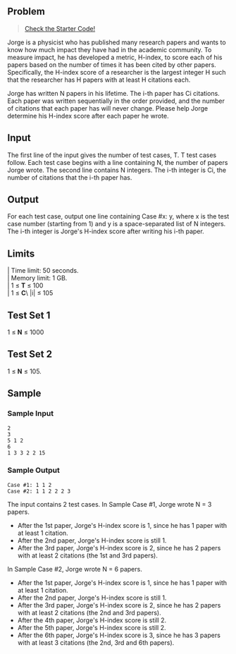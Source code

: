 ## Problem
<!-- Link to starter code h-index -->
> [Check the Starter Code!](./Starter_code/h-index.zip)

Jorge is a physicist who has published many research papers and wants to know how much impact they have had in the academic community. To measure impact, he has developed a metric, H-index, to score each of his papers based on the number of times it has been cited by other papers. Specifically, the H-index score of a researcher is the largest integer H such that the researcher has H papers with at least H citations each.

Jorge has written N papers in his lifetime. The i-th paper has Ci citations. Each paper was written sequentially in the order provided, and the number of citations that each paper has will never change. Please help Jorge determine his H-index score after each paper he wrote.

## Input
The first line of the input gives the number of test cases, T. T test cases follow. Each test case begins with a line containing N, the number of papers Jorge wrote. The second line contains N integers. The i-th integer is Ci, the number of citations that the i-th paper has.

## Output
For each test case, output one line containing Case #x: y, where x is the test case number (starting from 1) and y is a space-separated list of N integers. The i-th integer is Jorge's H-index score after writing his i-th paper.

## Limits
| Time limit: 50 seconds.  
| Memory limit: 1 GB.  
| 1 ≤ **T** ≤ 100   
| 1 ≤ **C**\ |i| ≤ 105  

## Test Set 1
1 ≤ **N** ≤ 1000

## Test Set 2
1 ≤ **N** ≤ 105.

## Sample
### Sample Input
```
2
3
5 1 2
6
1 3 3 2 2 15
```

### Sample Output
```
Case #1: 1 1 2
Case #2: 1 1 2 2 2 3
```

The input contains 2 test cases. In Sample Case #1, Jorge wrote N = 3 papers.

* After the 1st paper, Jorge's H-index score is 1, since he has 1 paper with at least 1 citation.
* After the 2nd paper, Jorge's H-index score is still 1.
* After the 3rd paper, Jorge's H-index score is 2, since he has 2 papers with at least 2 citations (the 1st and 3rd papers).

In Sample Case #2, Jorge wrote N = 6 papers.

* After the 1st paper, Jorge's H-index score is 1, since he has 1 paper with at least 1 citation.
* After the 2nd paper, Jorge's H-index score is still 1.
* After the 3rd paper, Jorge's H-index score is 2, since he has 2 papers with at least 2 citations (the 2nd and 3rd papers).
* After the 4th paper, Jorge's H-index score is still 2.
* After the 5th paper, Jorge's H-index score is still 2.
* After the 6th paper, Jorge's H-index score is 3, since he has 3 papers with at least 3 citations (the 2nd, 3rd and 6th papers).
